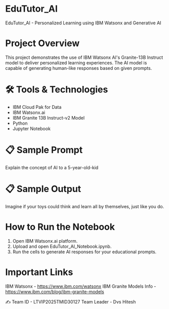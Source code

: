 # EduTutor_AI
EduTutor_AI - Personalized Learning using IBM Watsonx and Generative AI

# Project Overview
This project demonstrates the use of IBM Watsonx AI's Granite-13B Instruct model to deliver personalized learning experiences. The AI model is capable of generating human-like responses based on given prompts.

# 🛠 Tools & Technologies
- IBM Cloud Pak for Data
- IBM Watsonx.ai
- IBM Granite 13B Instruct-v2 Model
- Python
- Jupyter Notebook

# 📋 Sample Prompt
Explain the concept of AI to a 5-year-old-kid

# 📋 Sample Output
Imagine if your toys could think and learn all by themselves, just like you do.

# How to Run the Notebook

1. Open IBM Watsonx.ai platform.
2. Upload and open EduTutor_AI_Notebook.ipynb.
3. Run the cells to generate AI responses for your educational prompts.

 # Important Links

IBM Watsonx - https://www.ibm.com/watsonx 
IBM Granite Models Info - https://www.ibm.com/blog/ibm-granite-models

✍ Team ID - LTVIP2025TMID30127
Team Leader - Dvs Hitesh
